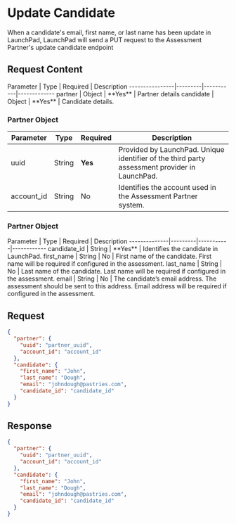 # Update Candidate
When a candidate's email, first name, or last name has been update in LaunchPad, LaunchPad will send a PUT request to the Assessment Partner's update candidate endpoint

<h2 id="update-candidate-request-content">Request Content</h2>
Parameter       | Type    | Required  | Description
----------------|---------|-----------|-------------
partner         | Object  | **Yes**   | Partner details
candidate       | Object  | **Yes**   | Candidate details.

<h3 id="update-candidate-partner-object">Partner Object</h3>

Parameter           | Type    | Required  | Description
--------------------|---------|-----------|------------
uuid                | String  | **Yes**   | Provided by LaunchPad. Unique identifier of the third party assessment provider in LaunchPad.
account_id          | String  | No        | Identifies the account used in the Assessment Partner system.

<h3 id="update-candidate-candidate-object">Partner Object</h3>
Parameter     | Type    | Required  | Description
--------------|---------|-----------|------------
candidate_id  | String  | **Yes**   | Identifies the candidate in LaunchPad.
first_name    | String  | No        | First name of the candidate. First name will be required if configured in the assessment.
last_name     | String  | No        | Last name of the candidate. Last name will be required if configured in the assessment.
email         | String  | No        | The candidate’s email address. The assessment should be sent to this address. Email address will be required if configured in the assessment.

<h2 id="update-candidate-request">Request</h2>

```json
{
  "partner": {
    "uuid": "partner_uuid",
    "account_id": "account_id"
  },
  "candidate": {
    "first_name": "John",
    "last_name": "Dough",       
    "email": "johndough@pastries.com",
    "candidate_id": "candidate_id"
  }
}
```

<h2 id="update-candidate-response">Response</h2>

```json
{
  "partner": {
    "uuid": "partner_uuid",
    "account_id": "account_id"
  },
  "candidate": {
    "first_name": "John",
    "last_name": "Dough",       
    "email": "johndough@pastries.com",
    "candidate_id": "candidate_id"
  }
}
```
